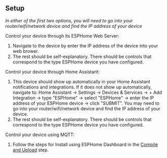 ## Setup  
  *In either of the first two options, you will need to go into your router/wifi/network device and find the IP address of your device*

  Control your device through its ESPHome Web Server:
  1. Navigate to the device by enter the IP address of the device into your web brower.
  2. The rest should be self-explanatory. There should be controls that correspond to the type ESPHome device you have configured.

  Control your device through Home Assistant:
  1. This device should show up automatically in your Home Assistant notifications and integrations. If it does not show up automatically, navigate to: Home Assistant -> Settings -> Devices & Services -> + Add Integration -> type "ESPHome" -> select "ESPHome" -> enter the IP address of your ESPHome device -> click "SUBMIT". You may need to go into your router/wifi/network device and find the IP address of your device.
  2. The rest should be self-explanatory. There should be controls that correspond to the type ESPHome device you have configured.
  
  Control your device using MQTT:
  1. Follow the steps for Install using ESPHome Dashboard in the [Compile and Upload](/docs/COMPILE_AND_UPLOAD.md) step.
